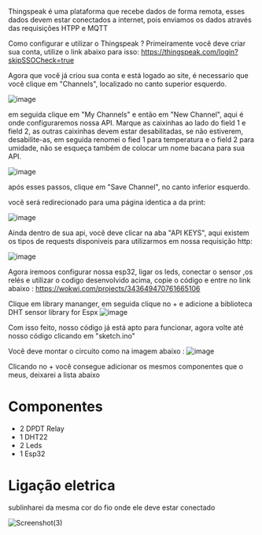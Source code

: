 Thingspeak é uma plataforma que recebe dados de forma remota, esses dados devem estar conectados a internet, pois enviamos os dados através das requisições HTPP e MQTT

Como configurar e utilizar o Thingspeak ?
Primeiramente você deve criar sua conta, utilize o link abaixo para isso:
https://thingspeak.com/login?skipSSOCheck=true

Agora que você já criou sua conta e está logado ao site, é necessario que você clique em "Channels",  localizado no canto superior esquerdo.

![image](https://user-images.githubusercontent.com/85004422/193429115-31a133a5-42e5-4d54-ac66-11be0c69ded4.png)


em seguida clique em "My Channels" e então em "New Channel",  aqui é onde configuraremos nossa API. Marque   as caixinhas ao lado do field 1 e field 2, as outras caixinhas devem estar desabilitadas, se não estiverem, desabilite-as, em seguida renomei o fied 1 para temperatura e o field 2 para umidade, não se esqueça também de colocar um nome bacana para sua API.

![image](https://user-images.githubusercontent.com/85004422/193429254-59e58e24-76a2-431e-a124-c6bb3948052c.png)

após esses passos, clique em "Save Channel", no canto inferior esquerdo.

você será redirecionado para uma página identica  a da print: 

![image](https://user-images.githubusercontent.com/85004422/193429481-bdb90258-0402-4c65-a07e-334568281269.png)

Ainda dentro de sua api, você deve clicar na aba "API KEYS", aqui existem os tipos de requests disponiveis para utilizarmos em nossa requisição http:

![image](https://user-images.githubusercontent.com/85004422/193429527-ee8c0582-dee1-4024-b6db-388305f87cde.png)


Agora iremoos configurar nossa esp32, ligar os leds, conectar o sensor ,os relés e   utilizar o codigo desenvolvido acima, copie o código e entre no link abaixo :
https://wokwi.com/projects/343649470761665106

Clique em library mananger, em seguida clique no +  e adicione a biblioteca DHT sensor library for Espx
![image](https://user-images.githubusercontent.com/85004422/193429790-60d9e9ae-621a-402c-b6af-093195386d03.png)

Com isso feito, nosso código já está apto para funcionar, agora volte até nosso código clicando em "sketch.ino"

Você deve montar o circuito como na imagem abaixo :
![image](https://user-images.githubusercontent.com/85004422/193430091-dda05f03-6314-47ee-9f9c-24c7225323a9.png)

Clicando no + você consegue adicionar os mesmos componentes que o meus, deixarei a lista abaixo

# Componentes

- 2 DPDT Relay
- 1 DHT22
- 2 Leds
- 1 Esp32
 
 # Ligação eletrica
 
 sublinharei da mesma cor do fio onde ele deve estar conectado 
 
![Screenshot(3)](https://user-images.githubusercontent.com/85004422/193430630-45ac04f2-b670-480d-9cb6-6f29e792cf3c.png)


 
